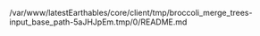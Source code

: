 /var/www/latestEarthables/core/client/tmp/broccoli_merge_trees-input_base_path-5aJHJpEm.tmp/0/README.md